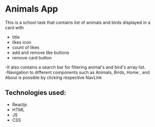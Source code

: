# Animals App

This is a school task that contains list of animals and birds displayed in a card with <br>

* title
* likes icon
* count of likes
* add and remove like buttons
* remove card button

-It also contains a search bar for filtering animal's and bird's array list.<br>
-Navigation to different components such as Animals, Birds, Home , and About is possible by clicking respective NavLink<br>

## Technologies used:<br>
* Reactjs
* HTML
* JS
* CSS
